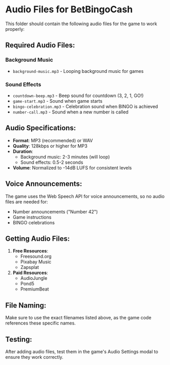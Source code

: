 # Audio Files for BetBingoCash

This folder should contain the following audio files for the game to work properly:

## Required Audio Files:

### Background Music
- `background-music.mp3` - Looping background music for games

### Sound Effects
- `countdown-beep.mp3` - Beep sound for countdown (3, 2, 1, GO!)
- `game-start.mp3` - Sound when game starts
- `bingo-celebration.mp3` - Celebration sound when BINGO is achieved
- `number-call.mp3` - Sound when a new number is called

## Audio Specifications:
- **Format**: MP3 (recommended) or WAV
- **Quality**: 128kbps or higher for MP3
- **Duration**: 
  - Background music: 2-3 minutes (will loop)
  - Sound effects: 0.5-2 seconds
- **Volume**: Normalized to -14dB LUFS for consistent levels

## Voice Announcements:
The game uses the Web Speech API for voice announcements, so no audio files are needed for:
- Number announcements ("Number 42")
- Game instructions
- BINGO celebrations

## Getting Audio Files:
1. **Free Resources**: 
   - Freesound.org
   - Pixabay Music
   - Zapsplat
2. **Paid Resources**:
   - AudioJungle
   - Pond5
   - PremiumBeat

## File Naming:
Make sure to use the exact filenames listed above, as the game code references these specific names.

## Testing:
After adding audio files, test them in the game's Audio Settings modal to ensure they work correctly. 